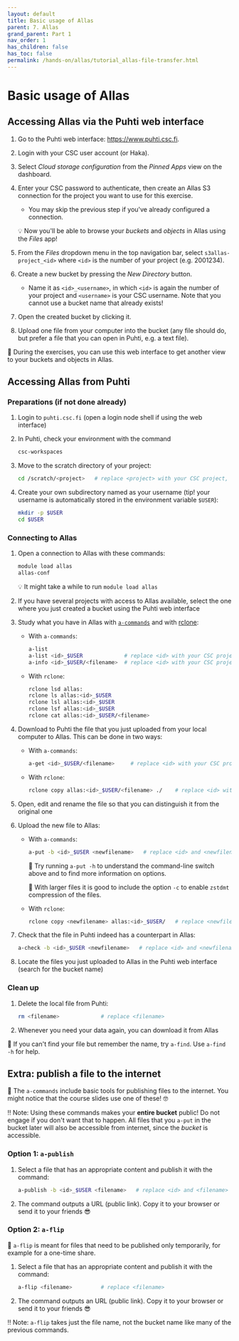 ```yaml
---
layout: default
title: Basic usage of Allas
parent: 7. Allas
grand_parent: Part 1
nav_order: 1
has_children: false
has_toc: false
permalink: /hands-on/allas/tutorial_allas-file-transfer.html
---
```


# Basic usage of Allas

## Accessing Allas via the Puhti web interface

1. Go to the Puhti web interface: <https://www.puhti.csc.fi>.
2. Login with your CSC user account (or Haka).
3. Select *Cloud storage configuration* from the *Pinned Apps* view on the dashboard.
4. Enter your CSC password to authenticate, then create an Allas S3 connection for the project you want to use for this exercise.
   - You may skip the previous step if you've already configured a connection.

   💡 Now you'll be able to browse your *buckets* and *objects* in Allas using the *Files* app!

5. From the *Files* dropdown menu in the top navigation bar, select `s3allas-project_<id>` where `<id>` is the number of your project (e.g. 2001234).
6. Create a new bucket by pressing the *New Directory* button.
   - Name it as `<id>_<username>`, in which `<id>` is again the number of your project and `<username>` is your CSC username. Note that you cannot use a bucket name that already exists!
7. Open the created bucket by clicking it.
8. Upload one file from your computer into the bucket (any file should do, but prefer a file that you can open in Puhti, e.g. a text file).

💭 During the exercises, you can use this web interface to get another view to your buckets and objects in Allas.

## Accessing Allas from Puhti

### Preparations (if not done already)

1. Login to `puhti.csc.fi` (open a login node shell if using the web interface)
2. In Puhti, check your environment with the command

   ```bash
   csc-workspaces
   ```

3. Move to the scratch directory of your project:

   ```bash
   cd /scratch/<project>   # replace <project> with your CSC project, e.g. project_2001234
   ```

4. Create your own subdirectory named as your username (tip! your username is automatically stored in the environment variable `$USER`):

   ```bash
   mkdir -p $USER
   cd $USER
   ```

### Connecting to Allas

1. Open a connection to Allas with these commands:

   ```bash
   module load allas
   allas-conf 
   ```

   💡 It might take a while to run `module load allas`

2. If you have several projects with access to Allas available, select the one where you just created a bucket using the Puhti web interface
3. Study what you have in Allas with [`a-commands`](https://docs.csc.fi/data/Allas/using_allas/a_commands/) and with [rclone](https://docs.csc.fi/data/Allas/using_allas/rclone/):

   - With `a-commands`:

     ```bash
     a-list
     a-list <id>_$USER             # replace <id> with your CSC project number, e.g. 2001234
     a-info <id>_$USER/<filename>  # replace <id> with your CSC project number, e.g. 2001234, and <filename> with the file you uploaded
     ```

   - With `rclone`:

     ```bash
     rclone lsd allas:
     rclone ls allas:<id>_$USER
     rclone lsl allas:<id>_$USER
     rclone lsf allas:<id>_$USER
     rclone cat allas:<id>_$USER/<filename>
     ```

4. Download to Puhti the file that you just uploaded from your local computer to Allas. This can be done in two ways:

   - With `a-commands`:

     ```bash
     a-get <id>_$USER/<filename>     # replace <id> with your CSC project number, e.g. 2001234, and <filename> with the file you uploaded
     ```

   - With `rclone`:

     ```bash
     rclone copy allas:<id>_$USER/<filename> ./    # replace <id> with your CSC project number, e.g. 2001234, and <filename> with the file you uploaded
     ```

5. Open, edit and rename the file so that you can distinguish it from the original one
6. Upload the new file to Allas:

   - With `a-commands`:

     ```bash
     a-put -b <id>_$USER <newfilename>   # replace <id> and <newfilename> accordingly
     ```

     💭 Try running `a-put -h` to understand the command-line switch above and to find more information on options.

     💬 With larger files it is good to include the option `-c` to enable `zstdmt` compression of the files.

   - With `rclone`:

     ```bash
     rclone copy <newfilename> allas:<id>_$USER/   # replace <newfilename> and <id> accordingly
     ```

7. Check that the file in Puhti indeed has a counterpart in Allas:

   ```bash
   a-check -b <id>_$USER <newfilename>   # replace <id> and <newfilename>
   ```

8. Locate the files you just uploaded to Allas in the Puhti web interface (search for the bucket name)

### Clean up

1. Delete the local file from Puhti:

   ```bash
   rm <filename>             # replace <filename>
   ```

2. Whenever you need your data again, you can download it from Allas

💭 If you can't find your file but remember the name, try `a-find`. Use `a-find -h` for help.

## Extra: publish a file to the internet

💬 The `a-commands` include basic tools for publishing files to the internet. You might notice that the course slides use one of these! 🤓

‼️ Note: Using these commands makes your **entire bucket** public! Do not engage if you don't want that to happen. All files that you `a-put` in the bucket later will also be accessible from internet, since the *bucket* is accessible.

### Option 1: `a-publish`

1. Select a file that has an appropriate content and publish it with the command:

   ```bash
   a-publish -b <id>_$USER <filename>   # replace <id> and <filename>
   ```

2. The command outputs a URL (public link). Copy it to your browser or send it to your friends 😎

### Option 2: `a-flip`

💬 `a-flip` is meant for files that need to be published only temporarily, for example for a one-time share.

1. Select a file that has an appropriate content and publish it with the command:

   ```bash
   a-flip <filename>         # replace <filename>
   ```

2. The command outputs an URL (public link). Copy it to your browser or send it to your friends 😎

‼️ Note: `a-flip` takes just the file name, not the bucket name like many of the previous commands.
